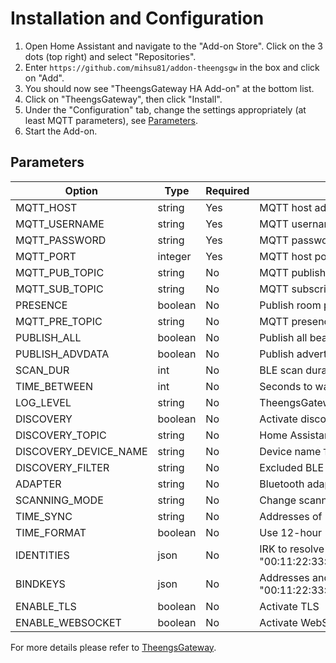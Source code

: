 # Installation and Configuration

1. Open Home Assistant and navigate to the "Add-on Store". Click on the 3 dots (top right) and select "Repositories".
2. Enter `https://github.com/mihsu81/addon-theengsgw` in the box and click on "Add".
3. You should now see "TheengsGateway HA Add-on" at the bottom list.
4. Click on "TheengsGateway", then click "Install".
5. Under the "Configuration" tab, change the settings appropriately (at least MQTT parameters), see [Parameters](#parameters).
6. Start the Add-on.

## Parameters

| Option                | Type    | Required | Description                                                                     |
| --------------------- | ------- | -------- | ------------------------------------------------------------------------------- |
| MQTT_HOST             | string  | Yes      | MQTT host address, i.e. the IP/hostname of your Moquitto Broker Add-on          |
| MQTT_USERNAME         | string  | Yes      | MQTT username                                                                   |
| MQTT_PASSWORD         | string  | Yes      | MQTT password                                                                   |
| MQTT_PORT             | integer | Yes      | MQTT host port, defaults to `1883`                                              |
| MQTT_PUB_TOPIC        | string  | No       | MQTT publish topic, defaults to `home/TheengsGateway/BTtoMQTT`                  |
| MQTT_SUB_TOPIC        | string  | No       | MQTT subscribe topic, defaults to `home/+/BTtoMQTT/undecoded`                   |
| PRESENCE              | boolean | No       | Publish room presence detection, defaults to `no`                               |
| MQTT_PRE_TOPIC        | string  | No       | MQTT presence topic, defaults to `home/presence/TheengsGateway`                 |
| PUBLISH_ALL           | boolean | No       | Publish all beacons if true, defaults to `yes`                                  |
| PUBLISH_ADVDATA       | boolean | No       | Publish advertisements data if true, defaults to `no`                           |
| SCAN_DUR              | int     | No       | BLE scan duration (seconds), defaults to `60`                                   |
| TIME_BETWEEN          | int     | No       | Seconds to wait between scans, defaults to `60`                                 |
| LOG_LEVEL             | string  | No       | TheengsGateway log level, defaults to `WARNING`                                 |
| DISCOVERY             | boolean | No       | Activate discovery or not `true`                                                |
| DISCOVERY_TOPIC       | string  | No       | Home Assistant discovery topic`homeassistant/sensor`                            |
| DISCOVERY_DEVICE_NAME | string  | No       | Device name `TheengsGateway`                                                    |
| DISCOVERY_FILTER      | string  | No       | Excluded BLE devices models `[IBEACON,GAEN,MS-CDP,APPLE_CONT]`                  |
| ADAPTER               | string  | No       | Bluetooth adapter (e.g. hci1 on Linux)                                          |
| SCANNING_MODE         | string  | No       | Change scanning mode between `active` and `passive`, defaults to `active`       |
| TIME_SYNC             | string  | No       | Addresses of BLE devices to synchronize time (defaults to the empty list `[]`)  |
| TIME_FORMAT           | boolean | No       | Use 12-hour (`yes`) or 24-hour (`no`) time format for clocks (defaults to `no`) |
| IDENTITIES            | json    | No       | IRK to resolve private addresses, example { "00:11:22:33:44:55:66":"0dc540f3025b474b9ef1085e051b1add","AA:BB:CC:DD:EE:FF":"6385424e1b0341109942ad2a6bb42e58"}              |
| BINDKEYS              | json    | No       | Addresses and key to decrypt data, example { "00:11:22:33:44:55:66":"0dc540f3025b474b9ef1085e051b1add","AA:BB:CC:DD:EE:FF":"6385424e1b0341109942ad2a6bb42e58"}              |
| ENABLE_TLS            | boolean | No       | Activate TLS                                                                    |
| ENABLE_WEBSOCKET      | boolean | No       | Activate WebSocket                                                              |

For more details please refer to [TheengsGateway](https://theengs.github.io/gateway/).
